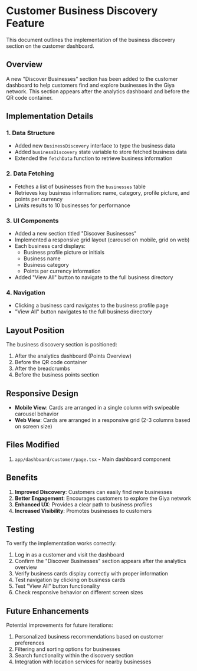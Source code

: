 # Customer Business Discovery Feature

This document outlines the implementation of the business discovery section on the customer dashboard.

## Overview

A new "Discover Businesses" section has been added to the customer dashboard to help customers find and explore businesses in the Giya network. This section appears after the analytics dashboard and before the QR code container.

## Implementation Details

### 1. Data Structure
- Added new `BusinessDiscovery` interface to type the business data
- Added `businessDiscovery` state variable to store fetched business data
- Extended the `fetchData` function to retrieve business information

### 2. Data Fetching
- Fetches a list of businesses from the `businesses` table
- Retrieves key business information: name, category, profile picture, and points per currency
- Limits results to 10 businesses for performance

### 3. UI Components
- Added a new section titled "Discover Businesses"
- Implemented a responsive grid layout (carousel on mobile, grid on web)
- Each business card displays:
  - Business profile picture or initials
  - Business name
  - Business category
  - Points per currency information
- Added "View All" button to navigate to the full business directory

### 4. Navigation
- Clicking a business card navigates to the business profile page
- "View All" button navigates to the full business directory

## Layout Position

The business discovery section is positioned:
1. After the analytics dashboard (Points Overview)
2. Before the QR code container
3. After the breadcrumbs
4. Before the business points section

## Responsive Design

- **Mobile View**: Cards are arranged in a single column with swipeable carousel behavior
- **Web View**: Cards are arranged in a responsive grid (2-3 columns based on screen size)

## Files Modified

1. `app/dashboard/customer/page.tsx` - Main dashboard component

## Benefits

1. **Improved Discovery**: Customers can easily find new businesses
2. **Better Engagement**: Encourages customers to explore the Giya network
3. **Enhanced UX**: Provides a clear path to business profiles
4. **Increased Visibility**: Promotes businesses to customers

## Testing

To verify the implementation works correctly:

1. Log in as a customer and visit the dashboard
2. Confirm the "Discover Businesses" section appears after the analytics overview
3. Verify business cards display correctly with proper information
4. Test navigation by clicking on business cards
5. Test "View All" button functionality
6. Check responsive behavior on different screen sizes

## Future Enhancements

Potential improvements for future iterations:
1. Personalized business recommendations based on customer preferences
2. Filtering and sorting options for businesses
3. Search functionality within the discovery section
4. Integration with location services for nearby businesses